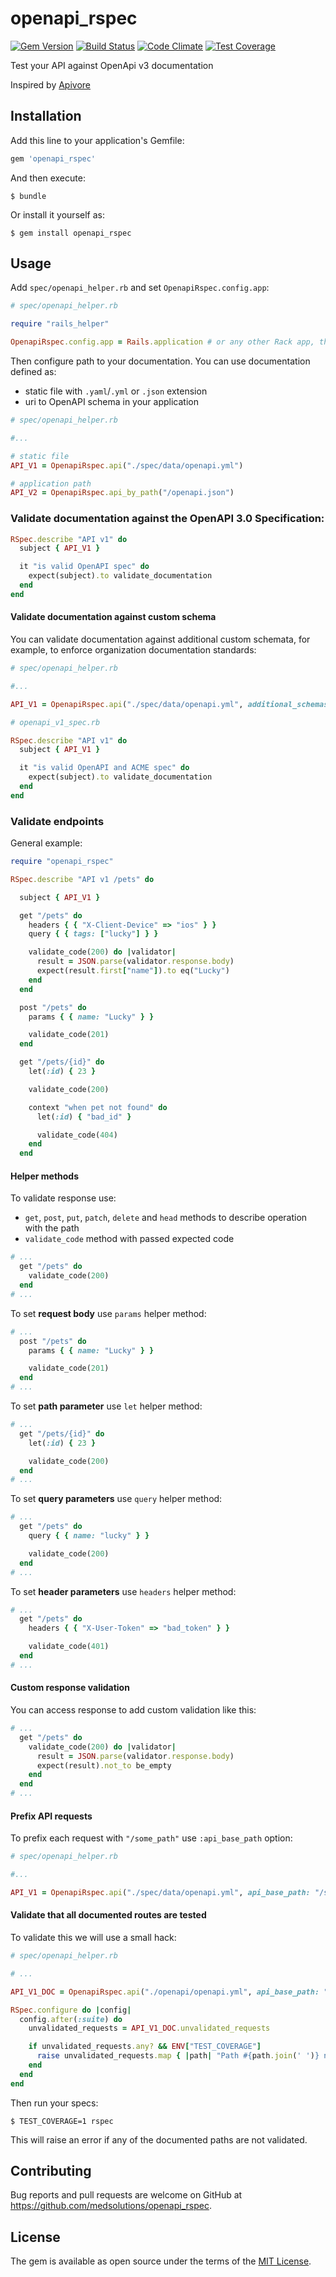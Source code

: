 [gem]: https://rubygems.org/gems/openapi_rspec
[travis]: https://travis-ci.org/medsolutions/openapi_rspec
[codeclimate]: https://codeclimate.com/github/medsolutions/openapi_rspec

# openapi_rspec
[![Gem Version](https://badge.fury.io/rb/openapi_rspec.svg)][gem]
[![Build Status](https://travis-ci.org/medsolutions/openapi_rspec.svg?branch=master)][travis]
[![Code Climate](https://codeclimate.com/github/medsolutions/openapi_rspec/badges/gpa.svg)][codeclimate]
[![Test Coverage](https://codeclimate.com/github/medsolutions/openapi_rspec/badges/coverage.svg)][codeclimate]

Test your API against OpenApi v3 documentation

Inspired by [Apivore](https://github.com/westfieldlabs/apivore)

## Installation

Add this line to your application's Gemfile:

```ruby
gem 'openapi_rspec'
```

And then execute:

    $ bundle

Or install it yourself as:

    $ gem install openapi_rspec

## Usage

Add `spec/openapi_helper.rb` and set `OpenapiRspec.config.app`:

```ruby
# spec/openapi_helper.rb

require "rails_helper"

OpenapiRspec.config.app = Rails.application # or any other Rack app, thanks to rack-test gem
```

Then configure path to your documentation. You can use documentation defined as:
- static file with `.yaml`/`.yml` or `.json` extension
- uri to OpenAPI schema in your application

```ruby
# spec/openapi_helper.rb

#...

# static file
API_V1 = OpenapiRspec.api("./spec/data/openapi.yml")

# application path
API_V2 = OpenapiRspec.api_by_path("/openapi.json")
```


### Validate documentation against the OpenAPI 3.0 Specification:

```ruby
RSpec.describe "API v1" do
  subject { API_V1 }

  it "is valid OpenAPI spec" do
    expect(subject).to validate_documentation
  end
end
```

#### Validate documentation against custom schema

You can validate documentation against additional custom schemata, for example, to enforce organization documentation standards:

```ruby
# spec/openapi_helper.rb

#...

API_V1 = OpenapiRspec.api("./spec/data/openapi.yml", additional_schemas: ["./spec/data/acme_schema.yml"])
```

```ruby
# openapi_v1_spec.rb

RSpec.describe "API v1" do
  subject { API_V1 }

  it "is valid OpenAPI and ACME spec" do
    expect(subject).to validate_documentation
  end
end
```

### Validate endpoints

General example:

```ruby
require "openapi_rspec"

RSpec.describe "API v1 /pets" do

  subject { API_V1 }

  get "/pets" do
    headers { { "X-Client-Device" => "ios" } }
    query { { tags: ["lucky"] } }

    validate_code(200) do |validator|
      result = JSON.parse(validator.response.body)
      expect(result.first["name"]).to eq("Lucky")
    end
  end

  post "/pets" do
    params { { name: "Lucky" } }

    validate_code(201)
  end

  get "/pets/{id}" do
    let(:id) { 23 }

    validate_code(200)

    context "when pet not found" do
      let(:id) { "bad_id" }

      validate_code(404)
    end
  end
```

#### Helper methods

To validate response use:
- `get`, `post`, `put`, `patch`, `delete` and `head` methods to describe operation with the path
- `validate_code` method with passed expected code

```ruby
# ...
  get "/pets" do
    validate_code(200)
  end
# ...
```

To set **request body** use `params` helper method:

```ruby
# ...
  post "/pets" do
    params { { name: "Lucky" } }

    validate_code(201)
  end
# ...
```

To set **path parameter** use `let` helper method:

```ruby
# ...
  get "/pets/{id}" do
    let(:id) { 23 }

    validate_code(200)
  end
# ...
```

To set **query parameters** use `query` helper method:

```ruby
# ...
  get "/pets" do
    query { { name: "lucky" } }

    validate_code(200)
  end
# ...
```

To set **header parameters** use `headers` helper method:

```ruby
# ...
  get "/pets" do
    headers { { "X-User-Token" => "bad_token" } }

    validate_code(401)
  end
# ...
```

#### Custom response validation

You can access response to add custom validation like this:

```ruby
# ...
  get "/pets" do
    validate_code(200) do |validator|
      result = JSON.parse(validator.response.body)
      expect(result).not_to be_empty
    end
  end
# ...
```

#### Prefix API requests

To prefix each request with `"/some_path"` use `:api_base_path` option:

```ruby
# spec/openapi_helper.rb

#...

API_V1 = OpenapiRspec.api("./spec/data/openapi.yml", api_base_path: "/some_path")
```

#### Validate that all documented routes are tested

To validate this we will use a small hack:

```ruby
# spec/openapi_helper.rb

# ...

API_V1_DOC = OpenapiRspec.api("./openapi/openapi.yml", api_base_path: "/api/v1")

RSpec.configure do |config|
  config.after(:suite) do
    unvalidated_requests = API_V1_DOC.unvalidated_requests

    if unvalidated_requests.any? && ENV["TEST_COVERAGE"]
      raise unvalidated_requests.map { |path| "Path #{path.join(' ')} not tested" }.join("\n")
    end
  end
end
```

Then run your specs:

    $ TEST_COVERAGE=1 rspec

This will raise an error if any of the documented paths are not validated.

## Contributing

Bug reports and pull requests are welcome on GitHub at https://github.com/medsolutions/openapi_rspec.

## License

The gem is available as open source under the terms of the [MIT License](https://opensource.org/licenses/MIT).
